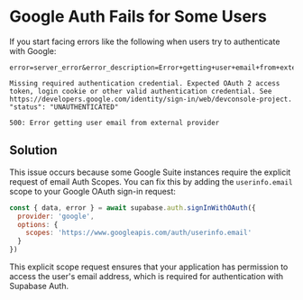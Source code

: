 # Google Auth Fails for Some Users

If you start facing errors like the following when users try to authenticate with Google:

```
error=server_error&error_description=Error+getting+user+email+from+external+provider

Missing required authentication credential. Expected OAuth 2 access token, login cookie or other valid authentication credential. See https://developers.google.com/identity/sign-in/web/devconsole-project.
"status": "UNAUTHENTICATED"

500: Error getting user email from external provider
```

## Solution

This issue occurs because some Google Suite instances require the explicit request of email Auth Scopes. You can fix this by adding the `userinfo.email` scope to your Google OAuth sign-in request:

```javascript
const { data, error } = await supabase.auth.signInWithOAuth({
  provider: 'google',
  options: {
    scopes: 'https://www.googleapis.com/auth/userinfo.email'
  }
})
```

This explicit scope request ensures that your application has permission to access the user's email address, which is required for authentication with Supabase Auth.
